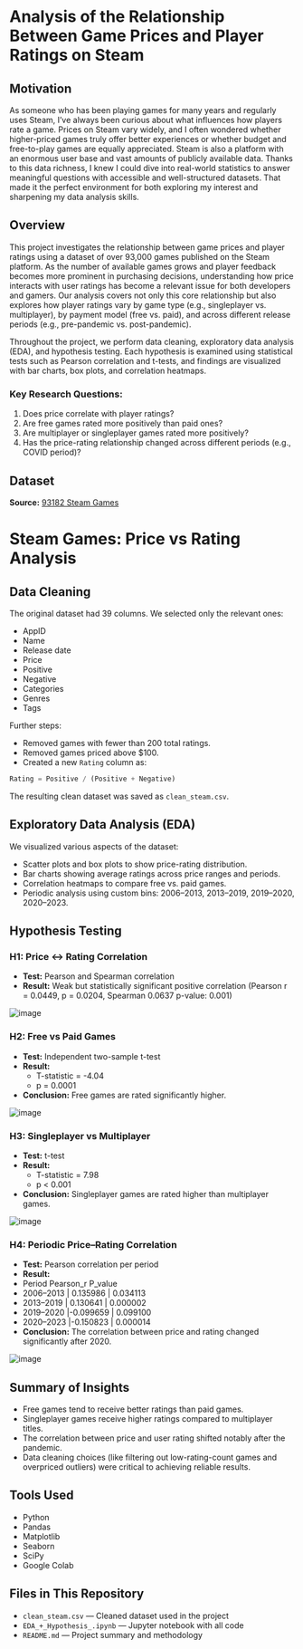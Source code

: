 # Analysis of the Relationship Between Game Prices and Player Ratings on Steam

## Motivation
As someone who has been playing games for many years and regularly uses Steam, I’ve always been curious about what influences how players rate a game. Prices on Steam vary widely, and I often wondered whether higher-priced games truly offer better experiences or whether budget and free-to-play games are equally appreciated. Steam is also a platform with an enormous user base and vast amounts of publicly available data. Thanks to this data richness, I knew I could dive into real-world statistics to answer meaningful questions with accessible and well-structured datasets. That made it the perfect environment for both exploring my interest and sharpening my data analysis skills.

## Overview
This project investigates the relationship between game prices and player ratings using a dataset of over 93,000 games published on the Steam platform. As the number of available games grows and player feedback becomes more prominent in purchasing decisions, understanding how price interacts with user ratings has become a relevant issue for both developers and gamers. Our analysis covers not only this core relationship but also explores how player ratings vary by game type (e.g., singleplayer vs. multiplayer), by payment model (free vs. paid), and across different release periods (e.g., pre-pandemic vs. post-pandemic).

Throughout the project, we perform data cleaning, exploratory data analysis (EDA), and hypothesis testing. Each hypothesis is examined using statistical tests such as Pearson correlation and t-tests, and findings are visualized with bar charts, box plots, and correlation heatmaps.

### Key Research Questions:
1. Does price correlate with player ratings?
2. Are free games rated more positively than paid ones?
3. Are multiplayer or singleplayer games rated more positively?
4. Has the price-rating relationship changed across different periods (e.g., COVID period)?

## Dataset
**Source:** [93182 Steam Games](https://www.kaggle.com/datasets/joebeachcapital/top-1000-steam-games?utm_source=chatgpt.com)
# Steam Games: Price vs Rating Analysis

## Data Cleaning

The original dataset had 39 columns. We selected only the relevant ones:

- AppID
- Name
- Release date
- Price
- Positive
- Negative
- Categories
- Genres
- Tags

Further steps:
- Removed games with fewer than 200 total ratings.
- Removed games priced above $100.
- Created a new `Rating` column as:

```python
Rating = Positive / (Positive + Negative)
```

The resulting clean dataset was saved as `clean_steam.csv`.

## Exploratory Data Analysis (EDA)

We visualized various aspects of the dataset:
- Scatter plots and box plots to show price-rating distribution.
- Bar charts showing average ratings across price ranges and periods.
- Correlation heatmaps to compare free vs. paid games.
- Periodic analysis using custom bins: 2006–2013, 2013–2019, 2019–2020, 2020–2023.

## Hypothesis Testing

### H1: Price ↔ Rating Correlation
- **Test:** Pearson and Spearman correlation
- **Result:** Weak but statistically significant positive correlation (Pearson r = 0.0449, p = 0.0204, Spearman 0.0637 p-value: 0.001)
  
![image](https://github.com/user-attachments/assets/9704db41-eeb2-4c6d-adf5-24fda83d21c3)

### H2: Free vs Paid Games
- **Test:** Independent two-sample t-test
- **Result:**
  - T-statistic = -4.04
  - p = 0.0001
- **Conclusion:** Free games are rated significantly higher.
  
![image](https://github.com/user-attachments/assets/147efd6b-124a-4711-b770-281e909126b8)

### H3: Singleplayer vs Multiplayer
- **Test:** t-test
- **Result:**
  - T-statistic = 7.98
  - p < 0.001
- **Conclusion:** Singleplayer games are rated higher than multiplayer games.
  
![image](https://github.com/user-attachments/assets/b3ea17d6-e027-4d6b-9b38-8eb8f483196e)

### H4: Periodic Price–Rating Correlation
- **Test:** Pearson correlation per period
- **Result:**
-    Period  Pearson_r   P_value
-  2006–2013 | 0.135986 | 0.034113
-  2013–2019 | 0.130641 | 0.000002
-  2019–2020 |-0.099659 | 0.099100
-  2020–2023 |-0.150823 | 0.000014
- **Conclusion:** The correlation between price and rating changed significantly after 2020.
  
![image](https://github.com/user-attachments/assets/9e005c66-628c-45bc-8156-2819632edd74)

## Summary of Insights

- Free games tend to receive better ratings than paid games.
- Singleplayer games receive higher ratings compared to multiplayer titles.
- The correlation between price and user rating shifted notably after the pandemic.
- Data cleaning choices (like filtering out low-rating-count games and overpriced outliers) were critical to achieving reliable results.

## Tools Used

- Python
- Pandas
- Matplotlib
- Seaborn
- SciPy
- Google Colab

## Files in This Repository

- `clean_steam.csv` — Cleaned dataset used in the project
- `EDA_+_Hypothesis_.ipynb` — Jupyter notebook with all code
- `README.md` — Project summary and methodology


